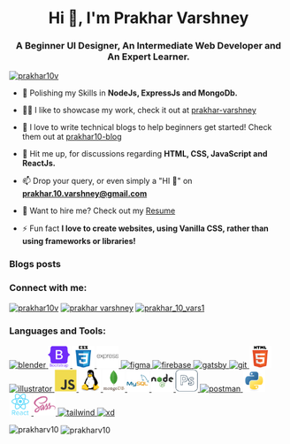 <h1 align="center">Hi 👋, I'm Prakhar Varshney</h1>
<h3 align="center">A Beginner UI Designer, An Intermediate Web Developer and An Expert Learner.</h3>

<p align="left"> <a href="https://twitter.com/prakhar10v" target="blank"><img src="https://img.shields.io/twitter/follow/prakhar10v?logo=twitter&style=for-the-badge" alt="prakhar10v" /></a> </p>

- 🌱 Polishing my Skills in **NodeJs, ExpressJs and MongoDb.**

- 👨‍💻 I like to showcase my work, check it out at [prakhar-varshney](https://prakhar-varshney-mk2.netlify.app)

- 📝 I love to write technical blogs to help beginners get started! Check them out at [prakhar10-blog](https://prakhar10-blog.netlify.app)

- 💬 Hit me up, for discussions regarding **HTML, CSS, JavaScript and ReactJs.**

- 📫 Drop your query, or even simply a "HI 👋" on **prakhar.10.varshney@gmail.com**

- 📄 Want to hire me? Check out my [Resume](https://drive.google.com/file/d/1E7lPrjKYgYh0My6t9SnQS25EMe6FvBoP/view?usp=sharing)

- ⚡ Fun fact **I love to create websites, using Vanilla CSS, rather than using frameworks or libraries!**

### Blogs posts
<!-- BLOG-POST-LIST:START -->
<!-- BLOG-POST-LIST:END -->

<h3 align="left">Connect with me:</h3>
<p align="left">
<a href="https://twitter.com/prakhar10v" target="blank"><img align="center" src="https://cdn.jsdelivr.net/npm/simple-icons@3.0.1/icons/twitter.svg" alt="prakhar10v" height="20" width="30" /></a>
<a href="https://www.linkedin.com/in/prakhar-varshney-6b3a92181/" target="blank"><img align="center" src="https://cdn.jsdelivr.net/npm/simple-icons@3.0.1/icons/linkedin.svg" alt="prakhar varshney" height="20" width="30" /></a>
<a href="https://www.hackerrank.com/prakhar_10_vars1" target="blank"><img align="center" src="https://cdn.jsdelivr.net/npm/simple-icons@3.0.1/icons/hackerrank.svg" alt="prakhar_10_vars1" height="20" width="30" /></a>
</p>

<h3 align="left">Languages and Tools:</h3>
<p align="left"> <a href="https://www.blender.org/" target="_blank"> <img src="https://download.blender.org/branding/community/blender_community_badge_white.svg" alt="blender" width="40" height="40"/> </a> <a href="https://getbootstrap.com" target="_blank"> <img src="https://raw.githubusercontent.com/devicons/devicon/master/icons/bootstrap/bootstrap-plain-wordmark.svg" alt="bootstrap" width="40" height="40"/> </a> <a href="https://www.w3schools.com/css/" target="_blank"> <img src="https://raw.githubusercontent.com/devicons/devicon/master/icons/css3/css3-original-wordmark.svg" alt="css3" width="40" height="40"/> </a> <a href="https://expressjs.com" target="_blank"> <img src="https://raw.githubusercontent.com/devicons/devicon/master/icons/express/express-original-wordmark.svg" alt="express" width="40" height="40"/> </a> <a href="https://www.figma.com/" target="_blank"> <img src="https://www.vectorlogo.zone/logos/figma/figma-icon.svg" alt="figma" width="40" height="40"/> </a> <a href="https://firebase.google.com/" target="_blank"> <img src="https://www.vectorlogo.zone/logos/firebase/firebase-icon.svg" alt="firebase" width="40" height="40"/> </a> <a href="https://www.gatsbyjs.com/" target="_blank"> <img src="https://www.vectorlogo.zone/logos/gatsbyjs/gatsbyjs-icon.svg" alt="gatsby" width="40" height="40"/> </a> <a href="https://git-scm.com/" target="_blank"> <img src="https://www.vectorlogo.zone/logos/git-scm/git-scm-icon.svg" alt="git" width="40" height="40"/> </a> <a href="https://www.w3.org/html/" target="_blank"> <img src="https://raw.githubusercontent.com/devicons/devicon/master/icons/html5/html5-original-wordmark.svg" alt="html5" width="40" height="40"/> </a> <a href="https://www.adobe.com/in/products/illustrator.html" target="_blank"> <img src="https://www.vectorlogo.zone/logos/adobe_illustrator/adobe_illustrator-icon.svg" alt="illustrator" width="40" height="40"/> </a> <a href="https://developer.mozilla.org/en-US/docs/Web/JavaScript" target="_blank"> <img src="https://raw.githubusercontent.com/devicons/devicon/master/icons/javascript/javascript-original.svg" alt="javascript" width="40" height="40"/> </a> <a href="https://www.linux.org/" target="_blank"> <img src="https://raw.githubusercontent.com/devicons/devicon/master/icons/linux/linux-original.svg" alt="linux" width="40" height="40"/> </a> <a href="https://www.mongodb.com/" target="_blank"> <img src="https://raw.githubusercontent.com/devicons/devicon/master/icons/mongodb/mongodb-original-wordmark.svg" alt="mongodb" width="40" height="40"/> </a> <a href="https://www.mysql.com/" target="_blank"> <img src="https://raw.githubusercontent.com/devicons/devicon/master/icons/mysql/mysql-original-wordmark.svg" alt="mysql" width="40" height="40"/> </a> <a href="https://nodejs.org" target="_blank"> <img src="https://raw.githubusercontent.com/devicons/devicon/master/icons/nodejs/nodejs-original-wordmark.svg" alt="nodejs" width="40" height="40"/> </a> <a href="https://www.photoshop.com/en" target="_blank"> <img src="https://raw.githubusercontent.com/devicons/devicon/master/icons/photoshop/photoshop-line.svg" alt="photoshop" width="40" height="40"/> </a> <a href="https://postman.com" target="_blank"> <img src="https://www.vectorlogo.zone/logos/getpostman/getpostman-icon.svg" alt="postman" width="40" height="40"/> </a> <a href="https://www.python.org" target="_blank"> <img src="https://raw.githubusercontent.com/devicons/devicon/master/icons/python/python-original.svg" alt="python" width="40" height="40"/> </a> <a href="https://reactjs.org/" target="_blank"> <img src="https://raw.githubusercontent.com/devicons/devicon/master/icons/react/react-original-wordmark.svg" alt="react" width="40" height="40"/> </a> <a href="https://sass-lang.com" target="_blank"> <img src="https://raw.githubusercontent.com/devicons/devicon/master/icons/sass/sass-original.svg" alt="sass" width="40" height="40"/> </a> <a href="https://tailwindcss.com/" target="_blank"> <img src="https://www.vectorlogo.zone/logos/tailwindcss/tailwindcss-icon.svg" alt="tailwind" width="40" height="40"/> </a> <a href="https://www.adobe.com/products/xd.html" target="_blank"> <img src="https://cdn.worldvectorlogo.com/logos/adobe-xd.svg" alt="xd" width="40" height="40"/> </a> </p>

<p><img align="left" src="https://github-readme-stats.vercel.app/api/top-langs?username=prakharv10&show_icons=true&locale=en&layout=compact" alt="prakharv10" /></p>

<p>&nbsp;<img align="center" src="https://github-readme-stats.vercel.app/api?username=prakharv10&show_icons=true&locale=en" alt="prakharv10" /></p>

